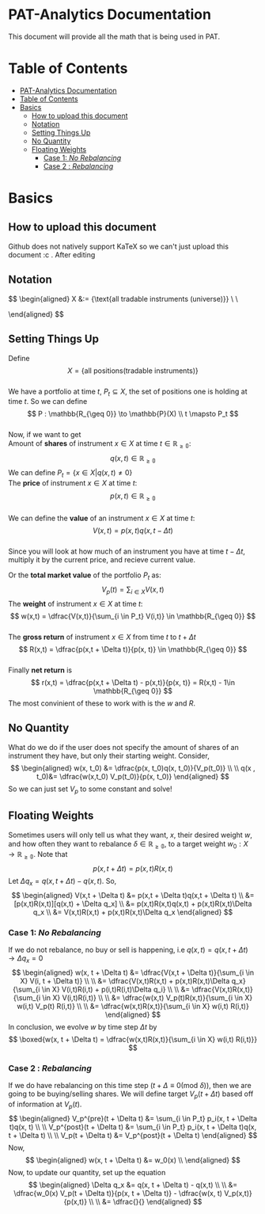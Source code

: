 # PAT-Analytics Documentation  
This document will provide all the math that is being used in PAT.
# Table of Contents
- [PAT-Analytics Documentation](#pat-analytics-documentation)
- [Table of Contents](#table-of-contents)
- [Basics](#basics)
  - [How to upload this document](#how-to-upload-this-document)
  - [Notation](#notation)
  - [Setting Things Up](#setting-things-up)
  - [No Quantity](#no-quantity)
  - [Floating Weights](#floating-weights)
    - [Case 1: *No Rebalancing*](#case-1-no-rebalancing)
    - [Case 2 : *Rebalancing*](#case-2--rebalancing)
# Basics  
## How to upload this document  
Github does not natively support KaTeX so we can't just upload this document :c . After editing  
## Notation
$$
\begin{aligned}
X &:= \{\text{all tradable instruments (universe)}\} \\
\\

\end{aligned}
$$
## Setting Things Up  
Define  
$$
X = \{ \text{all positions(tradable instruments)} \}
$$  
We have a portfolio at time $t$, $P_t \subseteq X$, the set of positions one is holding at time $t$. So we can define  
$$
P : \mathbb{R_{\geq 0}} \to \mathbb{P}(X)  \\
t \mapsto P_t
$$  
Now, if we want to get  
Amount of **shares** of instrument $x \in X$ at time $t \in \mathbb{R_{\geq 0}}$:  
$$
q(x,t) \in \mathbb{R_{\geq 0}}
$$
We can define  $P_t = \{x \in X | q(x,t) \not = 0 \}$  
The **price** of instrument $x \in X$ at time $t$:  
$$
p(x,t) \in \mathbb{R_{\geq 0}}
$$  
We can define the **value** of an instrument $x \in X$ at time $t$:  
$$
V(x,t) = p(x,t) q(x,t - \Delta t)
$$  
Since you will look at how much of an instrument you have at time $t - \Delta t$, multiply it by the current price, and recieve current value.  

Or the **total market value** of the portfolio $P_t$ as:
$$
V_p(t) = \sum_{i \in X} V(x,t)
$$ 
The **weight** of instrument $x \in X$ at time $t$:  
$$
w(x,t) = \dfrac{V(x,t)}{\sum_{i \in P_t} V(i,t)} \in \mathbb{R_{\geq 0}}
$$  
The **gross return** of instrument $x \in X$ from time $t$ to $t + \Delta t$  
$$
R(x,t) = \dfrac{p(x,t + \Delta t)}{p(x, t)} \in \mathbb{R_{\geq 0}}
$$  
Finally **net return** is  
$$
r(x,t) = \dfrac{p(x,t + \Delta t) - p(x,t)}{p(x, t)} = R(x,t) - 1\in \mathbb{R_{\geq 0}}
$$
The most convinient of these to work with is the $w$ and $R$. 


## No Quantity  
What do we do if the user does not specify the amount of shares of an instrument they have, but only their starting weight. Consider, 
$$
\begin{aligned}
    w(x, t_0) &= \dfrac{p(x, t_0)q(x, t_0)}{V_p(t_0)} \\
    \\
    q(x , t_0)&= \dfrac{w(x,t_0)  V_p(t_0)}{p(x, t_0)}
\end{aligned}
$$
So we can just set $V_p$ to some constant and solve!

## Floating Weights  
Sometimes users will only tell us what they want, $x$, their desired weight $w$, and how often they want to rebalance $\delta \in \mathbb{R_{\geq 0}}$, to a target weight $w_0 : X \to \mathbb{R_{\geq 0}}$. Note that 
$$
p(x, t + \Delta t) = p(x,t)R(x,t)
$$
Let $\Delta q_x = q(x, t + \Delta t) - q(x,t)$. So, 
$$
\begin{aligned}
V(x,t + \Delta t)   &= p(x,t + \Delta t)q(x,t + \Delta t)  \\
                    &= [p(x,t)R(x,t)][q(x,t) + \Delta q_x] \\
                    &= p(x,t)R(x,t)q(x,t) + p(x,t)R(x,t)\Delta q_x \\
                    &= V(x,t)R(x,t) + p(x,t)R(x,t)\Delta q_x 
\end{aligned}
$$
  
### Case 1: *No Rebalancing*  
If we do not rebalance, no buy or sell is happening, i.e $q(x,t) = q(x, t + \Delta t) \to \Delta q_x = 0$
$$
\begin{aligned}
w(x, t + \Delta t) &= \dfrac{V(x,t + \Delta t)}{\sum_{i \in X} V(i, t + \Delta t)} \\
\\
    &= \dfrac{V(x,t)R(x,t) + p(x,t)R(x,t)\Delta q_x}{\sum_{i \in X} V(i,t)R(i,t) + p(i,t)R(i,t)\Delta q_i} \\
\\
    &= \dfrac{V(x,t)R(x,t)}{\sum_{i \in X} V(i,t)R(i,t)} \\
\\
    &= \dfrac{w(x,t) V_p(t)R(x,t)}{\sum_{i \in X} w(i,t) V_p(t) R(i,t)} \\
\\
    &= \dfrac{w(x,t)R(x,t)}{\sum_{i \in X} w(i,t) R(i,t)}
\end{aligned}
$$
In conclusion, we evolve $w$ by time step $\Delta t$ by 
$$
\boxed{w(x, t + \Delta t) = \dfrac{w(x,t)R(x,t)}{\sum_{i \in X} w(i,t) R(i,t)}}
$$
### Case 2 : *Rebalancing*
If we do have rebalancing on this time step ($t + \Delta \equiv 0 (\text{mod } \delta)$), then we are going to be buying/selling shares. We will define target $V_p(t + \Delta t)$ based off of information at $V_p(t)$.  
$$
\begin{aligned}
V_p^{pre}(t + \Delta t) &= \sum_{i \in P_t} p_i(x, t + \Delta t)q(x, t) \\
\\
V_p^{post}(t + \Delta t) &= \sum_{i \in P_t} p_i(x, t + \Delta t)q(x, t + \Delta t) \\
\\
V_p(t + \Delta t) &= V_p^{post}(t + \Delta t)
\end{aligned}
$$
Now, 
$$
\begin{aligned}
w(x, t + \Delta t) &= w_0(x) \\
\end{aligned}
$$
Now, to update our quantity, set up the equation
$$
\begin{aligned}
\Delta q_x &= q(x, t + \Delta t) - q(x,t) \\
\\
&= \dfrac{w_0(x) V_p(t + \Delta t)}{p(x, t + \Delta t)} - \dfrac{w(x, t) V_p(x,t)}{p(x,t)} \\
\\
&= \dfrac{}{}
\end{aligned}
$$


